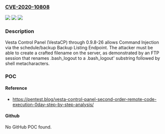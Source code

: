### [CVE-2020-10808](https://cve.mitre.org/cgi-bin/cvename.cgi?name=CVE-2020-10808)
![](https://img.shields.io/static/v1?label=Product&message=n%2Fa&color=blue)
![](https://img.shields.io/static/v1?label=Version&message=n%2Fa&color=blue)
![](https://img.shields.io/static/v1?label=Vulnerability&message=n%2Fa&color=brighgreen)

### Description

Vesta Control Panel (VestaCP) through 0.9.8-26 allows Command Injection via the schedule/backup Backup Listing Endpoint. The attacker must be able to create a crafted filename on the server, as demonstrated by an FTP session that renames .bash_logout to a .bash_logout' substring followed by shell metacharacters.

### POC

#### Reference
- https://pentest.blog/vesta-control-panel-second-order-remote-code-execution-0day-step-by-step-analysis/

#### Github
No GitHub POC found.

